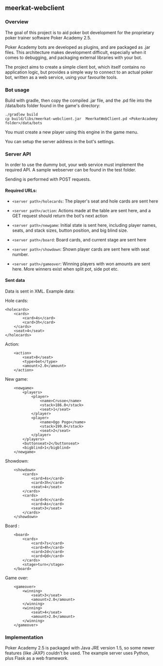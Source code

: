 ## meerkat-webclient

### Overview

The goal of this project is to aid poker bot development for the proprietary
poker trainer software Poker Academy 2.5.

Poker Academy bots are developed as plugins, and are packaged as .jar files.
This architecture makes development difficult, especially when it comes to
debugging, and packaging external libraries with your bot.

The project aims to create a simple client bot, which itself contains no
application logic, but provides a simple way to connect to an actual poker bot,
written as a web service, using your favourite tools.


### Bot usage

Build with gradle, then copy the compiled .jar file, and the .pd file
into the /data/bots folder found in the game's directory:
```
./gradlew build
cp build/libs/meerkat-webclient.jar  MeerkatWebClient.pd <PokerAcademy folder>/data/bots

```

You must create a new player using this engine in the game menu.

You can setup the server address in the bot's settings.


### Server API

In order to use the dummy bot, your web service must implement the required
API. A sample webserver can be found in the test folder.

Sending is performed with POST requests.


#### Required URLs:

* `<server path>/holecards`: The player's seat and hole cards are sent here

* `<server path>/action`: Actions made at the table are sent here, and a GET
  request should return the bot's next action

* `<server path>/newgame`: Initial state is sent here, including player names,
  seats, and stack sizes, button position, and big blind size.

* `<server path>/board`: Board cards, and current stage are sent here

* `<server path>/showdown`: Shown player cards are sent here with seat number.

* `<server path>/gameover`: Winning players with won amounts are sent here. More
  winners exist when split pot, side pot etc.

#### Sent data

Data is sent in XML. Example data:

Hole cards:
```
<holecards>
    <cards>
        <card>4s</card>
        <card>3h</card>
    </cards>
    <seat>4</seat>
</holecards>
```

Action:
```
    <action>
        <seat>8</seat>
        <type>bet</type>
        <amount>2.0</amount>
    </action>
```

New game:
```
    <newgame>
        <players>
            <player>
                <name>Crusoe</name>
                <stack>186.0</stack>
                <seat>1</seat>
            </player>
            <player>
                <name>Ogo Pogo</name>
                <stack>199.0</stack>
                <seat>2</seat>
            </player>
        </players>
        <buttonseat>2</buttonseat>
        <bigblind>1</bigblind>
    </newgame>
```

Showdown:
```
    <showdown>
        <cards>
            <card>4s</card>
            <card>3h</card>
            <seat>4</seat>
        </cards>
        <cards>
            <card>9c</card>
            <card>As</card>
            <seat>3</seat>
        </cards>
    </showdown>
```

Board :
```
    <board>
        <cards>
            <card>7s</card>
            <card>4h</card>
            <card>2d</card>
            <card>Qd</card>
        </cards>
        <stage>turn</stage>
    </board>
```

Game over:
```
    <gameover>
        <winning>
            <seat>3</seat>
            <amount>2.0</amount>
        </winning>
        <winning>
            <seat>4</seat>
            <amount>2.0</amount>
        </winning>
    </gameover>
```

### Implementation

Poker Academy 2.5 is packaged with Java JRE version 1.5, so some newer
features (like JAXP) couldn't be used. The example server uses Python, plus
Flask as a web framework.
